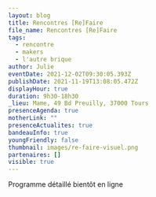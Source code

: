 ```yaml
---
layout: blog
title: Rencontres [Re]Faire
file_name: Rencontres [Re]Faire
tags:
  - rencontre
  - makers
  - l'autre brique
author: Julie
eventDate: 2021-12-02T09:30:05.393Z
publishDate: 2021-11-19T13:08:05.472Z
displayHour: true
duration: 9h30-18h30
_lieu: Mame, 49 Bd Preuilly, 37000 Tours
presenceAgenda: true
motherLink: ""
presenceActualites: true
bandeauInfo: true
youngFriendly: false
thumbnail: images/re-faire-visuel.png
partenaires: []
visible: true
---
```

Programme détaillé bientôt en ligne